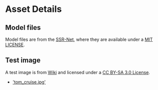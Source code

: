 # Asset Details

## Model files
Model files are from the [SSR-Net](https://github.com/shamangary/SSR-Net/), where they are available under a [MIT LICENSE](https://opensource.org/licenses/MIT).

 
## Test image

A test image is from [Wiki](https://en.wikipedia.org/wiki/Tom_Cruise) and licensed under a [CC BY-SA 3.0 License](https://creativecommons.org/licenses/by-sa/3.0/).

* ['tom_cruise.jpg'](https://en.wikipedia.org/wiki/Tom_Cruise#/media/File:Tom_Cruise_by_Gage_Skidmore.jpg)
